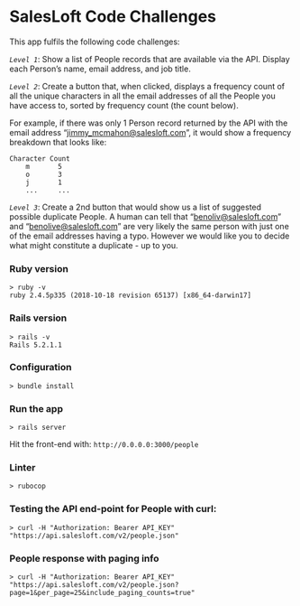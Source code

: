 # SalesLoft Code Challenges

This app fulfils the following code challenges:

*`Level 1`*: Show a list of People records that are available via the API.  Display each Person’s name, email address, and job title.

*`Level 2`*: Create a button that, when clicked, displays a frequency count of all the unique characters in all the email addresses of all the People you have access to, sorted by frequency count (the count below).

For example, if there was only 1 Person record returned by the API with the email address “jimmy_mcmahon@salesloft.com”, it would show a frequency breakdown that looks like:
```
Character Count
    m       5
    o       3
    j       1
    ...     ...
```

*`Level 3`*:  Create a 2nd button that would show us a list of suggested possible duplicate People.  A human can tell that “benoliv@salesloft.com” and “benolive@salesloft.com” are very likely the same person with just one of the email addresses having a typo.  However we would like you to decide what might constitute a duplicate - up to you.

### Ruby version

```
> ruby -v
ruby 2.4.5p335 (2018-10-18 revision 65137) [x86_64-darwin17]
```
### Rails version

```
> rails -v
Rails 5.2.1.1
```
### Configuration

```
> bundle install
```
### Run the app
```
> rails server
```
Hit the front-end with: `http://0.0.0.0:3000/people`

### Linter
```
> rubocop
```

### Testing the API end-point for People with curl:
```
> curl -H "Authorization: Bearer API_KEY" "https://api.salesloft.com/v2/people.json"

```
### People response with paging info
```
> curl -H "Authorization: Bearer API_KEY" "https://api.salesloft.com/v2/people.json?page=1&per_page=25&include_paging_counts=true"
```
